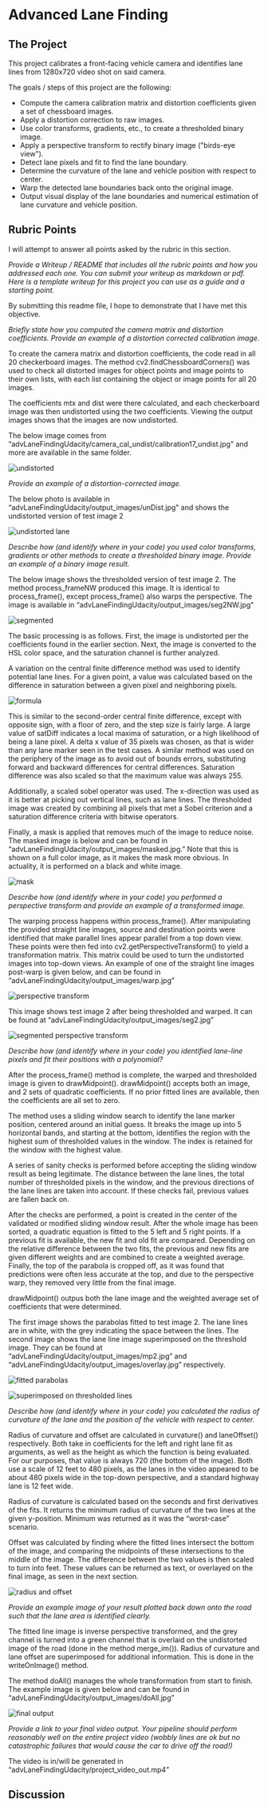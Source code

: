 # Advanced Lane Finding
## The Project

This project calibrates a front-facing vehicle camera and identifies lane lines from 1280x720 video shot on said camera.

The goals / steps of this project are the following:
*	Compute the camera calibration matrix and distortion coefficients given a set of chessboard images.
*	Apply a distortion correction to raw images.
*	Use color transforms, gradients, etc., to create a thresholded binary image.
*	Apply a perspective transform to rectify binary image ("birds-eye view").
*	Detect lane pixels and fit to find the lane boundary.
*	Determine the curvature of the lane and vehicle position with respect to center.
*	Warp the detected lane boundaries back onto the original image.
* Output visual display of the lane boundaries and numerical estimation of lane curvature and vehicle position.

## Rubric Points

I will attempt to answer all points asked by the rubric in this section.

*Provide a Writeup / README that includes all the rubric points and how you addressed each one. You can submit your writeup as markdown or pdf. Here is a template writeup for this project you can use as a guide and a starting point.*

By submitting this readme file, I hope to demonstrate that I have met this objective.

*Briefly state how you computed the camera matrix and distortion coefficients. Provide an example of a distortion corrected calibration image.*

To create the camera matrix and distortion coefficients, the code read in all 20 checkerboard images. The method cv2.findChessboardCorners() was used to check all distorted images for object points and image points to their own lists, with each list containing the object or image points for all 20 images.

The coefficients mtx and dist were there calculated, and each checkerboard image was then undistorted using the two coefficients. Viewing the output images shows that the images are now undistorted.

The below image comes from “advLaneFindingUdacity/camera_cal_undist/calibration17_undist.jpg" and more are available in the same folder.

![undistorted](https://github.com/cswksu/advLaneFindingUdacity/blob/master/camera_cal_undist/calibration17_undist.jpg)
 
*Provide an example of a distortion-corrected image.*

The below photo is available in “advLaneFindingUdacity/output_images/unDist.jpg" and shows the undistorted version of test image 2

![undistorted lane](https://github.com/cswksu/advLaneFindingUdacity/blob/master/output_images/unDist.jpg)

*Describe how (and identify where in your code) you used color transforms, gradients or other methods to create a thresholded binary image. Provide an example of a binary image result.*
 
The below image shows the thresholded version of test image 2. The method process_frameNW produced this image. It is identical to process_frame(), except process_frame() also warps the perspective. The image is available in “advLaneFindingUdacity/output_images/seg2NW.jpg"

![segmented](https://github.com/cswksu/advLaneFindingUdacity/blob/master/output_images/seg2NW.jpg)

The basic processing is as follows. First, the image is undistorted per the coefficients found in the earlier section. Next, the image is converted to the HSL color space, and the saturation channel is further analyzed.

A variation on the central finite difference method was used to identify potential lane lines. For a given point, a value was calculated based on the difference in saturation between a given pixel and neighboring pixels.

![formula](https://github.com/cswksu/advLaneFindingUdacity/blob/master/output_images/formula.png)

This is similar to the second-order central finite difference, except with opposite sign, with a floor of zero, and the step size is fairly large. A large value of satDiff indicates a local maxima of saturation, or a high likelihood of being a lane pixel. A delta x value of 35 pixels was chosen, as that is wider than any lane marker seen in the test cases. A similar method was used on the periphery of the image as to avoid out of bounds errors, substituting forward and backward differences for central differences. Saturation difference was also scaled so that the maximum value was always 255.

Additionally, a scaled sobel operator was used. The x-direction was used as it is better at picking out vertical lines, such as lane lines. The thresholded image was created by combining all pixels that met a Sobel criterion and a saturation difference criteria with bitwise operators.

Finally, a mask is applied that removes much of the image to reduce noise. The masked image is below and can be found in “advLaneFindingUdacity/output_images/masked.jpg.” Note that this is shown on a full color image, as it makes the mask more obvious. In actuality, it is performed on a black and white image.

![mask](https://github.com/cswksu/advLaneFindingUdacity/blob/master/output_images/masked.jpg)

*Describe how (and identify where in your code) you performed a perspective transform and provide an example of a transformed image.*

The warping process happens within process_frame(). After manipulating the provided straight line images, source and destination points were identified that make parallel lines appear parallel from a top down view. These points were then fed into cv2.getPerspectiveTransform() to yield a transformation matrix. This matrix could be used to turn the undistorted images into top-down views. An example of one of the straight line images post-warp is given below, and can be found in “advLaneFindingUdacity/output_images/warp.jpg”

![perspective transform](https://github.com/cswksu/advLaneFindingUdacity/blob/master/output_images/warp.jpg)

This image shows test image 2 after being thresholded and warped. It can be found at “advLaneFindingUdacity/output_images/seg2.jpg”

![segmented perspective transform](https://github.com/cswksu/advLaneFindingUdacity/blob/master/output_images/seg2.jpg)

*Describe how (and identify where in your code) you identified lane-line pixels and fit their positions with a polynomial?*

After the process_frame() method is complete, the warped and thresholded image is given to drawMidpoint(). drawMidpoint() accepts both an image, and 2 sets of quadratic coefficients. If no prior fitted lines are available, then the coefficients are all set to zero.

The method uses a sliding window search to identify the lane marker position, centered around an initial guess. It breaks the image up into 5 horizontal bands, and starting at the bottom, identifies the region with the highest sum of thresholded values in the window. The index is retained for the window with the highest value.

A series of sanity checks is performed before accepting the sliding window result as being legitimate. The distance between the lane lines, the total number of thresholded pixels in the window, and the previous directions of the lane lines are taken into account. If these checks fail, previous values are fallen back on.

After the checks are performed, a point is created in the center of the validated or modified sliding window result. After the whole image has been sorted, a quadratic equation is fitted to the 5 left and 5 right points. If a previous fit is available, the new fit and old fit are compared. Depending on the relative difference between the two fits, the previous and new fits are given different weights and are combined to create a weighted average. Finally, the top of the parabola is cropped off, as it was found that predictions were often less accurate at the top, and due to the perspective warp, they removed very little from the final image.

drawMidpoint() outpus both the lane image and the weighted average set of coefficients that were determined.

The first image shows the parabolas fitted to test image 2. The lane lines are in white, with the grey indicating the space between the lines. The second image shows the lane line image superimposed on the threshold image. They can be found at “advLaneFindingUdacity/output_images/mp2.jpg” and “advLaneFindingUdacity/output_images/overlay.jpg” respectively.

![fitted parabolas](https://github.com/cswksu/advLaneFindingUdacity/blob/master/output_images/mp2.jpg)

![superimposed on thresholded lines](https://github.com/cswksu/advLaneFindingUdacity/blob/master/output_images/overlay.jpg)

*Describe how (and identify where in your code) you calculated the radius of curvature of the lane and the position of the vehicle with respect to center.*
 
Radius of curvature and offset are calculated in curvature() and laneOffset() respectively. Both take in coefficients for the left and right lane fit as arguments, as well as the height as which the function is being evaluated. For our purposes, that value is always 720 (the bottom of the image). Both use a scale of 12 feet to 480 pixels, as the lanes in the video appeared to be about 480 pixels wide in the top-down perspective, and a standard highway lane is 12 feet wide.

Radius of curvature is calculated based on the seconds and first derivatives of the fits. It returns the minimum radius of curvature of the two lines at the given y-position. Minimum was returned as it was the “worst-case” scenario.

Offset was calculated by finding where the fitted lines intersect the bottom of the image, and comparing the midpoints of these intersections to the middle of the image. The difference between the two values is then scaled to turn into feet. These values can be returned as text, or overlayed on the final image, as seen in the next section.

![radius and offset](https://github.com/cswksu/advLaneFindingUdacity/blob/master/output_images/radius%20offset%20output.png)

*Provide an example image of your result plotted back down onto the road such that the lane area is identified clearly.*

The fitted line image is inverse perspective transformed, and the grey channel is turned into a green channel that is overlaid on the undistorted image of the road (done in the method merge_im()). Radius of curvature and lane offset are superimposed for additional information. This is done in the writeOnImage() method.

The method doAll() manages the whole transformation from start to finish. The example image is given below and can be found in “advLaneFindingUdacity/output_images/doAll.jpg”

![final output](https://github.com/cswksu/advLaneFindingUdacity/blob/master/output_images/doAll.jpg)

*Provide a link to your final video output. Your pipeline should perform reasonably well on the entire project video (wobbly lines are ok but no catastrophic failures that would cause the car to drive off the road!)*

The video is in/will be generated in “advLaneFindingUdacity/project_video_out.mp4”

## Discussion
